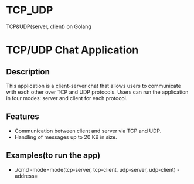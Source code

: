# TCP_UDP
TCP&amp;UDP(server, client) on Golang

# TCP/UDP Chat Application

## Description

This application is a client-server chat that allows users to communicate with each other over TCP and UDP protocols. Users can run the application in four modes: server and client for each protocol.

## Features

- Communication between client and server via TCP and UDP.
- Handling of messages up to 20 KB in size.

## Examples(to run the app)
- ./cmd -mode=mode(tcp-server, tcp-client, udp-server, udp-client) -address=<IP><PORT>
